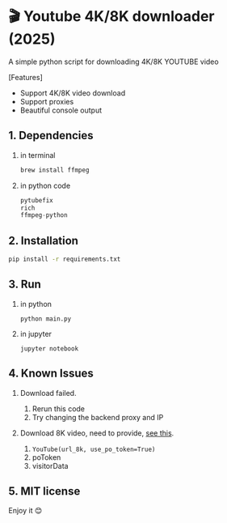 # 🎬 Youtube 4K/8K downloader (2025)

A simple python script for downloading 4K/8K YOUTUBE video

[Features]  

- Support 4K/8K video download
- Support proxies
- Beautiful console output  

## 1. Dependencies
1. in terminal
    ```sh
    brew install ffmpeg
    ```
2. in python code
    ```python
    pytubefix
    rich
    ffmpeg-python
    ```

## 2. Installation

```sh
pip install -r requirements.txt
```

## 3. Run

1. in python
    ```
    python main.py
    ```

2. in jupyter
    ```
    jupyter notebook
    ```

## 4. Known Issues
1. Download failed. 
    1. Rerun this code
    2. Try changing the backend proxy and IP
    
2. Download 8K video, need to provide, [see this](https://pytubefix.readthedocs.io/en/latest/user/po_token.html).
    1. `YouTube(url_8k, use_po_token=True)`
    2. poToken
    3. visitorData  


## 5. MIT license
Enjoy it 😊









